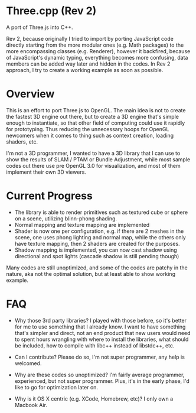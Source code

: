 Three.cpp (Rev 2)
=========

A port of Three.js into C++. 

Rev 2, because originally I tried to import by porting JavaScript code directly starting from the more modular ones (e.g. Math packages) to the more encompassing classes (e.g. Renderer), however it backfired, because of JavaScript's dynamic typing, everything becomes more confusing, data members can be added way later and hidden in the codes. In Rev 2 approach, I try to create a working example as soon as possible.


Overview
========
This is an effort to port Three.js to OpenGL. The main idea is not to create the fastest 3D engine out there, but to create a 3D engine that's simple enough to instantiate, so that other field of computing could use it rapidly for prototyping. Thus reducing the unnecessary hoops for OpenGL newcomers when it comes to thing such as context creation, loading shaders, etc.

I'm not a 3D programmer, I wanted to have a 3D library that I can use to show the results of SLAM / PTAM or Bundle Adjustment, while most sample codes out there use pre OpenGL 3.0 for visualization, and most of them implement their own 3D viewers.

Current Progress
================
* The library is able to render primitives such as textured cube or sphere on a scene, utilizing blinn-phong shading. 
* Normal mapping and texture mapping are implemented
* Shader is now one per configuration, e.g. if there are 2 meshes in the scene, one uses phong lighting and normal map, while the others only have texture mapping, then 2 shaders are created for the purposes.
* Shadow mapping is implemented, you can now cast shadow using directional and spot lights (cascade shadow is still pending though)

Many codes are still unoptimized, and some of the codes are patchy in the nature, aka not the optimal solution, but at least able to show working example. 



FAQ
===
* Why those 3rd party libraries?
I played with those before, so it's better for me to use something that I already know. I want to have something that's simpler and direct, not an end product that new users would need to spent hours wrangling with where to install the libraries, what should be included, how to compile with libc++ instead of libstdc++, etc.

* Can I contribute?
Please do so, I'm not super programmer, any help is welcomed.

* Why are these codes so unoptimized?
I'm fairly average programmer, experienced, but not super programmer. Plus, it's in the early phase, I'd like to go for optimization later on.

* Why is it OS X centric (e.g. XCode, Homebrew, etc)?
I only own a Macbook Air.

